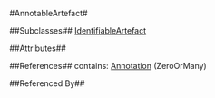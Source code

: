 
#AnnotableArtefact#


##Subclasses##
[IdentifiableArtefact](Base/IdentifiableArtefact.md)


##Attributes##


##References##
contains: [Annotation](Base/Annotation.md) (ZeroOrMany)


##Referenced By##

    